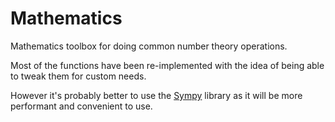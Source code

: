 Mathematics
===========

Mathematics toolbox for doing common number theory operations.

Most of the functions have been re-implemented with the idea of being able to tweak them for custom needs.

However it's probably better to use the [Sympy](//docs.sympy.org/dev/index.html) library as it will be more performant and convenient to use.
